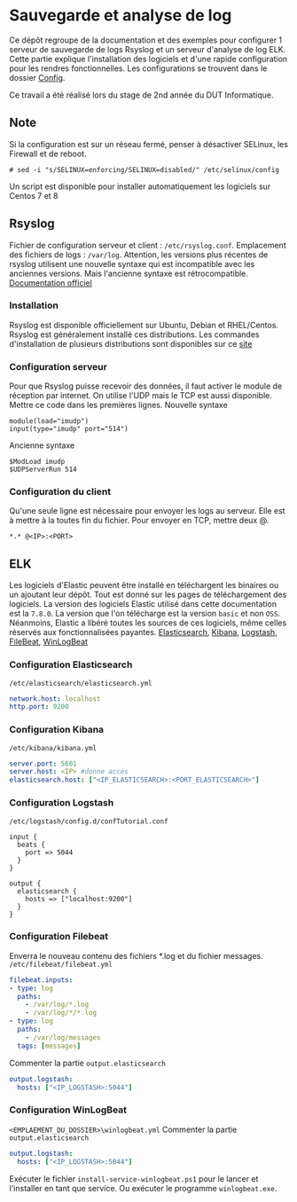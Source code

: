 # Sauvegarde et analyse de log
Ce dépôt regroupe de la documentation et des exemples pour configurer 1 serveur de sauvegarde de logs Rsyslog et un serveur d'analyse de log ELK.
Cette partie explique l'installation des logiciels et d'une rapide configuration pour les rendres fonctionnelles.
Les configurations se trouvent dans le dossier [Config](Config).

Ce travail a été réalisé lors du stage de 2nd année du DUT Informatique.

## Note
Si la configuration est sur un réseau fermé, penser à désactiver SELinux, les Firewall et de reboot.
```
# sed -i "s/SELINUX=enforcing/SELINUX=disabled/" /etc/selinux/config
```
Un script est disponible pour installer automatiquement les logiciels sur Centos 7 et 8

## Rsyslog
Fichier de configuration serveur et client : `/etc/rsyslog.conf`.
Emplacement des fichiers de logs : `/var/log`.
Attention, les versions plus récentes de rsyslog utilisent une nouvelle syntaxe qui est incompatible avec les anciennes versions. Mais l'ancienne syntaxe est rétrocompatible.
[Documentation officiel](https://www.rsyslog.com/doc/master/index.html)

### Installation
Rsyslog est disponible officiellement sur Ubuntu, Debian et RHEL/Centos. Rsyslog est généralement installé ces distributions. Les commandes d'installation de plusieurs distributions sont disponibles sur ce [site](https://software.opensuse.org/download.html?project=home%3Argerhards&package=rsyslog)

### Configuration serveur
Pour que Rsyslog puisse recevoir des données, il faut activer le module de réception par internet. On utilise l'UDP mais le TCP est aussi disponible. Mettre ce code dans les premières lignes.
Nouvelle syntaxe
```
module(load="imudp")
input(type="imudp" port="514")
```
Ancienne syntaxe
```
$ModLoad imudp
$UDPServerRun 514
```

### Configuration du client
Qu'une seule ligne est nécessaire pour envoyer les logs au serveur. Elle est à mettre à la toutes fin du fichier. Pour envoyer en TCP, mettre deux @. 
```
*.* @<IP>:<PORT> 
```

## ELK
Les logiciels d'Elastic peuvent être installé en téléchargent les binaires ou un ajoutant leur dépôt. Tout est donné sur les pages de téléchargement des logiciels.
La version des logiciels Elastic utilisé dans cette documentation est la `7.8.0`. La version que l'on télécharge est la version `basic` et non `OSS`. Néanmoins, Elastic a libéré toutes les sources de ces logiciels, même celles réservés aux fonctionnalisées payantes.
[Elasticsearch](https://www.elastic.co/fr/downloads/elasticsearch),
[Kibana](https://www.elastic.co/fr/downloads/kibana),
[Logstash](https://www.elastic.co/fr/downloads/logstash),
[FileBeat](https://www.elastic.co/fr/downloads/beats/filebeat),
[WinLogBeat](https://www.elastic.co/fr/downloads/beats/winlogbeat)

### Configuration Elasticsearch
`/etc/elasticsearch/elasticsearch.yml`
```yml
network.host: localhost
http.port: 9200
```

### Configuration Kibana
`/etc/kibana/kibana.yml`
```yml
server.port: 5601
server.host: <IP> #donne accès
elasticsearch.host: ["<IP_ELASTICSEARCH>:<PORT_ELASTICSEARCH>"]
```

### Configuration Logstash
`/etc/logstash/config.d/confTutorial.conf`
```
input {
  beats {
    port => 5044
  }
}

output {
  elasticsearch {
    hosts => ["localhost:9200"]
  }
}
```
### Configuration Filebeat
Enverra le nouveau contenu des fichiers *.log et du fichier messages.
`/etc/filebeat/filebeat.yml`
```yml
filebeat.inputs:
- type: log
  paths:
    - /var/log/*.log
    - /var/log/*/*.log
- type: log
  paths: 
    - /var/log/messages
  tags: [messages]
```
Commenter la partie `output.elasticsearch`
```yml
output.logstash:
  hosts: ["<IP_LOGSTASH>:5044"]
```
### Configuration WinLogBeat
`<EMPLAEMENT_DU_DOSSIER>\winlogbeat.yml`
Commenter la partie `output.elasticsearch`
```yml
output.logstash:
  hosts: ["<IP_LOGSTASH>:5044"]
```
Exécuter le fichier `install-service-winlogbeat.ps1` pour le lancer et l'installer en tant que service.
Ou exécuter le programme `winlogbeat.exe`.